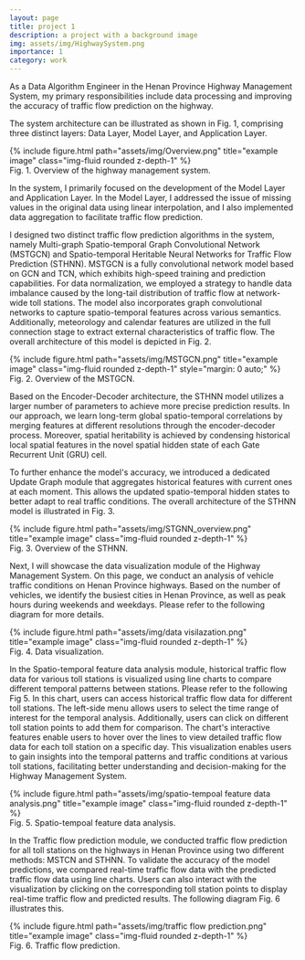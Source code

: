 ```yaml
---
layout: page
title: project 1
description: a project with a background image
img: assets/img/HighwaySystem.png
importance: 1
category: work
---
```


As a Data Algorithm Engineer in the Henan Province Highway Management System, my primary responsibilities include data processing and improving the accuracy of traffic flow prediction on the highway.

The system architecture can be illustrated as shown in Fig. 1, comprising three distinct layers: Data Layer, Model Layer, and Application Layer.

<div class="row">
    <div class="col-sm mt-3 mt-md-0">
        {% include figure.html path="assets/img/Overview.png" title="example image" class="img-fluid rounded z-depth-1" %}
    </div>
</div>
<div class="caption">
    Fig. 1. Overview of the highway management system.
</div>

In the system, I primarily focused on the development of the Model Layer and Application Layer. In the Model Layer, I addressed the issue of missing values in the original data using linear interpolation, and I also implemented data aggregation to facilitate traffic flow prediction.

I designed two distinct traffic flow prediction algorithms in the system, namely Multi-graph Spatio-temporal Graph Convolutional Network (MSTGCN) and Spatio-temporal Heritable Neural Networks for Traffic Flow Prediction (STHNN). MSTGCN is a fully convolutional network model based on GCN and TCN, which exhibits high-speed training and prediction capabilities. For data normalization, we employed a strategy to handle data imbalance caused by the long-tail distribution of traffic flow at network-wide toll stations. The model also incorporates graph convolutional networks to capture spatio-temporal features across various semantics. Additionally, meteorology and calendar features are utilized in the full connection stage to extract external characteristics of traffic flow. The overall architecture of this model is depicted in Fig. 2.

<div class="row">
    <div class="col-sm mt-3 mt-md-0">
        {% include figure.html path="assets/img/MSTGCN.png" title="example image" class="img-fluid rounded z-depth-1" style="margin: 0 auto;" %}
    </div>
</div>
<div class="caption">
    Fig. 2. Overview of the MSTGCN.
</div>

Based on the Encoder-Decoder architecture, the STHNN model utilizes a larger number of parameters to achieve more precise prediction results. In our approach, we learn long-term global spatio-temporal correlations by merging features at different resolutions through the encoder-decoder process. Moreover, spatial heritability is achieved by condensing historical local spatial features in the novel spatial hidden state of each Gate Recurrent Unit (GRU) cell.

To further enhance the model's accuracy, we introduced a dedicated Update Graph module that aggregates historical features with current ones at each moment. This allows the updated spatio-temporal hidden states to better adapt to real traffic conditions. The overall architecture of the STHNN model is illustrated in Fig. 3.

<div class="row">
    <div class="col-sm mt-3 mt-md-0">
        {% include figure.html path="assets/img/STGNN_overview.png" title="example image" class="img-fluid rounded z-depth-1" %}
    </div>
</div>
<div class="caption">
    Fig. 3. Overview of the STHNN.
</div>

Next, I will showcase the data visualization module of the Highway Management System. On this page, we conduct an analysis of vehicle traffic conditions on Henan Province highways. Based on the number of vehicles, we identify the busiest cities in Henan Province, as well as peak hours during weekends and weekdays. Please refer to the following diagram for more details.

<div class="row">
    <div class="col-sm mt-3 mt-md-0">
        {% include figure.html path="assets/img/data visilazation.png" title="example image" class="img-fluid rounded z-depth-1" %}
    </div>
</div>
<div class="caption">
    Fig. 4. Data visualization.
</div>

In the Spatio-temporal feature data analysis module, historical traffic flow data for various toll stations is visualized using line charts to compare different temporal patterns between stations. Please refer to the following Fig 5. In this chart, users can access historical traffic flow data for different toll stations. The left-side menu allows users to select the time range of interest for the temporal analysis. Additionally, users can click on different toll station points to add them for comparison. The chart's interactive features enable users to hover over the lines to view detailed traffic flow data for each toll station on a specific day. This visualization enables users to gain insights into the temporal patterns and traffic conditions at various toll stations, facilitating better understanding and decision-making for the Highway Management System.

<div class="row">
    <div class="col-sm mt-3 mt-md-0">
        {% include figure.html path="assets/img/spatio-tempoal feature data analysis.png" title="example image" class="img-fluid rounded z-depth-1" %}
    </div>
</div>
<div class="caption">
    Fig. 5. Spatio-tempoal feature data analysis.
</div>

In the Traffic flow prediction module, we conducted traffic flow prediction for all toll stations on the highways in Henan Province using two different methods: MSTCN and STHNN. To validate the accuracy of the model predictions, we compared real-time traffic flow data with the predicted traffic flow data using line charts. Users can also interact with the visualization by clicking on the corresponding toll station points to display real-time traffic flow and predicted results. The following diagram Fig. 6 illustrates this.
<div class="row">
    <div class="col-sm mt-3 mt-md-0">
        {% include figure.html path="assets/img/traffic flow prediction.png" title="example image" class="img-fluid rounded z-depth-1" %}
    </div>
</div>
<div class="caption">
    Fig. 6. Traffic flow prediction.
</div>
